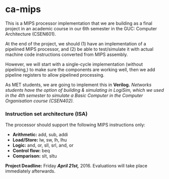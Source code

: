 # ca-mips
This is a MIPS processor implementation that we are building as a final project in an academic course in our 6th semester in the GUC: Computer Architecture (CSEN601).

At the end of the project, we should (1) have an implementation of a pipelined MIPS processor, and (2) be able to test/simulate it with actual machine code instructions converted from MIPS assembly.

However, we will start with a single-cycle implementation (without pipelining,) to make sure the components are working well, then we add pipeline registers to allow pipelined processing.

As MET students, we are going to implement this in **Verilog.** *Networks students have the option of building & simulating in LogiSim, which we used in the 4th semester to simulate a Basic Computer in the Computer Organisation course (CSEN402).*

### Instruction set architecture (ISA)
The processor should support the following MIPS instructions only:
- **Arithmetic:** add, sub, addi
- **Load/Store:** lw, sw, lh, lhu
- **Logic:** and, or, sll, srl, and, or
- **Control flow:** beq
- **Comparison:** slt, sltu


**Project Deadline:** Friday ***April 21st,*** 2016. Evaluations will take place immediately afterwards.
